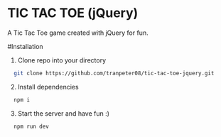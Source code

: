 # TIC TAC TOE (jQuery)

A Tic Tac Toe game created with jQuery for fun.

#Installation

1. Clone repo into your directory

```bash
  git clone https://github.com/tranpeter08/tic-tac-toe-jquery.git
```

2. Install dependencies

```bash
  npm i
```

3. Start the server and have fun :)

```bash
  npm run dev
```
